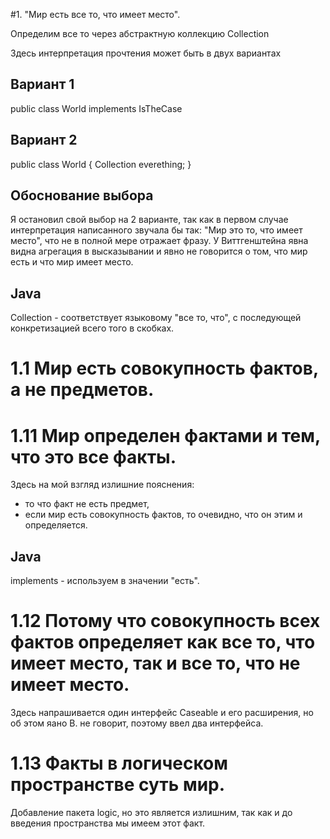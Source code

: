 #1. "Мир есть все то, что имеет место".

Определим все то через абстрактную коллекцию Collection

Здесь интерпретация прочтения может быть в двух вариантах
## Вариант 1 
public class World implements IsTheCase

## Вариант 2
public class World {
    Collection<IsTheCase> everething;
}

## Обоснование выбора
 Я остановил свой выбор на 2 варианте, так как в первом случае интерпретация написанного звучала бы так:
 "Мир это то, что имеет место", что не в полной мере отражает фразу. У Виттгенштейна явна видна агрегация в высказывании
 и явно не говорится о том, что мир есть и что мир имеет место.
 
 ## Java
 Collection - соответствует языковому "все то, что", с последующей конкретизацией всего того в скобках.
 
 # 1.1 Мир есть совокупность фактов, а не предметов.
 # 1.11 Мир определен фактами и тем, что это все факты.
 Здесь на мой взгляд излишние пояснения: 
 - то что факт не есть предмет, 
 - если мир есть совокупность фактов, то очевидно, что он этим и определяется.
 ## Java
 implements - используем в значении "есть".
 
 # 1.12 Потому что совокупность всех фактов определяет как все то, что имеет место, так и все то, что не имеет место.
 Здесь напрашивается один интерфейс Caseable и его расширения, но об этом яано В. не говорит, поэтому ввел два интерфейса.
 
 # 1.13 Факты в логическом пространстве суть мир.
 Добавление пакета logic, но это является излишним, так как и до введения пространства мы имеем этот факт.